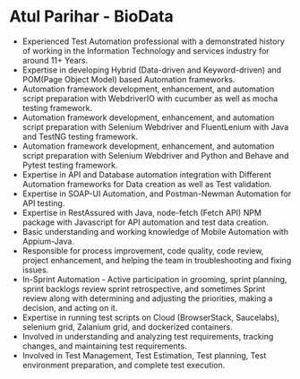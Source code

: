 # Atul Parihar - BioData 


- Experienced Test Automation professional with a demonstrated history of working in the Information Technology and services industry for around 11+ Years.
- Expertise in developing Hybrid (Data-driven and Keyword-driven) and POM(Page Object Model) based Automation frameworks.
- Automation framework development, enhancement, and automation script preparation with WebdriverIO with cucumber as well as mocha testing framework.
- Automation framework development, enhancement, and automation script preparation with Selenium Webdriver and FluentLenium with Java and TestNG testing framework.
- Automation framework development, enhancement, and automation script preparation with Selenium Webdriver and Python and Behave and Pytest testing framework.
- Expertise in API and Database automation integration with Different Automation frameworks for Data creation as well as Test validation.
- Expertise in SOAP-UI Automation, and Postman-Newman Automation for API testing.
- Expertise in RestAssured with Java, node-fetch (Fetch API) NPM package with Javascript for API automation and test data creation.
- Basic understanding and working knowledge of Mobile Automation with Appium-Java.
- Responsible for process improvement, code quality, code review, project enhancement, and helping the team in troubleshooting and fixing issues.
- In-Sprint Automation - Active participation in grooming, sprint planning, sprint backlogs review sprint retrospective, and sometimes Sprint review along with determining and adjusting the priorities, making a decision, and acting on it.
- Expertise in running test scripts on Cloud (BrowserStack, Saucelabs), selenium grid, Zalanium grid, and dockerized containers.
- Involved in understanding and analyzing test requirements, tracking changes, and maintaining test requirements.
- Involved in Test Management, Test Estimation, Test planning, Test environment preparation, and complete test execution.

